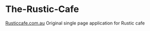 # The-Rustic-Cafe
<a href="rusticcafe.com.au">Rusticcafe.com.au</a>
Original single page application for Rustic cafe
